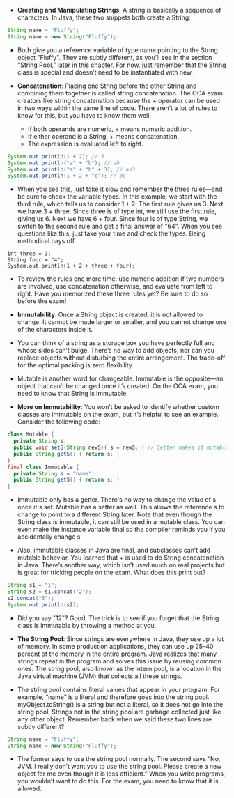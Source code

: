 - __Creating and Manipulating Strings__: A string is basically a sequence of characters. In Java, these two snippets both create a String:
```java
String name = "Fluffy";
String name = new String("Fluffy");
```

- Both give you a reference variable of type name pointing to the String object "Fluffy". They are subtly different, as you’ll see in the section “String Pool,” later in this chapter. For now, just remember that the String class is special and doesn’t need to be instantiated with new.

- __Concatenation__: Placing one String before the other String and combining them together is called string concatenation. The OCA exam creators like string concatenation because the + operator can be used in two ways within the same line of code. There aren’t a lot of rules to know for this, but you have to know them well:
   - If both operands are numeric, + means numeric addition.
   - If either operand is a String, + means concatenation.
   - The expression is evaluated left to right.
```java
System.out.println(1 + 2); // 3
System.out.println("a" + "b"); // ab
System.out.println("a" + "b" + 3); // ab3
System.out.println(1 + 2 + "c"); // 3c
```

- When you see this, just take it slow and remember the three rules—and be sure to check the variable types. In this example, we start with the third rule, which tells us to consider 1 + 2. The first rule gives us 3. Next we have 3 + three. Since three is of type int, we still use the first rule, giving us 6. Next we have 6 + four. Since four is of type String, we switch to the second rule and get a final answer of "64". When you see questions like this, just take your time and check the types. Being methodical pays off.
```
int three = 3;
String four = "4";
System.out.println(1 + 2 + three + four);
```

- To review the rules one more time: use numeric addition if two numbers are involved, use concatenation otherwise, and evaluate from left to right. Have you memorized these three rules yet? Be sure to do so before the exam!

- __Immutability__: Once a String object is created, it is not allowed to change. It cannot be made larger or smaller, and you cannot change one of the characters inside it. 

- You can think of a string as a storage box you have perfectly full and whose sides can’t bulge. There’s no way to add objects, nor can you replace objects without disturbing the entire arrangement. The trade-off for the optimal packing is zero flexibility.

- Mutable is another word for changeable. Immutable is the opposite—an object that can’t be changed once it’s created. On the OCA exam, you need to know that String is immutable.

- __More on Immutability__: You won’t be asked to identify whether custom classes are immutable on the exam, but it’s helpful to see an example. Consider the following code:
```java
class Mutable {
  private String s;
  public void setS(String newS){ s = newS; } // Setter makes it mutable
  public String getS() { return s; }
}
final class Immutable {
  private String s = "name";
  public String getS() { return s; }
}
```

- Immutable only has a getter. There's no way to change the value of s once it's set. Mutable has a setter as well. This allows the reference s to change to point to a different String later. Note that even though the String class is immutable, it can still be used in a mutable class. You can even make the instance variable final so the compiler reminds you if you accidentally change s.

- Also, immutable classes in Java are final, and subclasses can’t add mutable behavior. You learned that + is used to do String concatenation in Java. There’s another way, which isn’t used much on real projects but is great for tricking people on the exam. What does this print out?
```java
String s1 = "1";
String s2 = s1.concat("2");
s2.concat("3");
System.out.println(s2);
```

- Did you say "12"? Good. The trick is to see if you forget that the String class is immutable by throwing a method at you.

- __The String Pool__: Since strings are everywhere in Java, they use up a lot of memory. In some production applications, they can use up 25–40 percent of the memory in the entire program. Java realizes that many strings repeat in the program and solves this issue by reusing common ones. The string pool, also known as the intern pool, is a location in the Java virtual machine (JVM) that collects all these strings. 

- The string pool contains literal values that appear in your program. For example, “name” is a literal and therefore goes into the string pool. myObject.toString() is a string but not a literal, so it does not go into the string pool. Strings not in the string pool are garbage collected just like any other object. Remember back when we said these two lines are subtly different?
```java
String name = "Fluffy";
String name = new String("Fluffy");
```

- The former says to use the string pool normally. The second says “No, JVM. I really don’t want you to use the string pool. Please create a new object for me even though it is less efficient.” When you write programs, you wouldn’t want to do this. For the exam, you need to know that it is allowed.